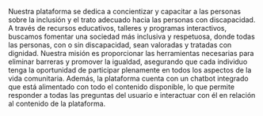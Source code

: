 Nuestra plataforma se dedica a concientizar y capacitar a las personas sobre la inclusión y el trato adecuado hacia las personas con discapacidad. A través de recursos educativos, talleres y programas interactivos, buscamos fomentar una sociedad más inclusiva y respetuosa, donde todas las personas, con o sin discapacidad, sean valoradas y tratadas con dignidad. Nuestra misión es proporcionar las herramientas necesarias para eliminar barreras y promover la igualdad, asegurando que cada individuo tenga la oportunidad de participar plenamente en todos los aspectos de la vida comunitaria. Además, la plataforma cuenta con un chatbot integrado que está alimentado con todo el contenido disponible, lo que permite responder a todas las preguntas del usuario e interactuar con él en relación al contenido de la plataforma.
